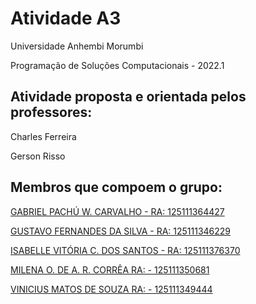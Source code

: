 # Atividade A3 

Universidade Anhembi Morumbi

Programação de Soluções Computacionais - 2022.1 

## Atividade proposta e orientada pelos professores:

Charles Ferreira

Gerson Risso

## Membros que compoem o grupo:

[GABRIEL PACHÚ W. CARVALHO - RA: 125111364427](https://github.com/Gabrielpwc)

[GUSTAVO FERNANDES DA SILVA - RA: 125111346229](https://github.com/GuhzFernandes)

[ISABELLE VITÓRIA C. DOS SANTOS - RA: 125111376370](https://github.com/Isabellecatezani)

[MILENA O. DE A. R. CORRÊA RA: - 125111350681](https://github.com/milenaofarril)

[VINICIUS MATOS DE SOUZA RA: - 125111349444]()